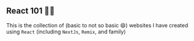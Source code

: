 ## React 101 🧑‍🎓

This is the collection of (basic to not so basic 😄) websites I have created using `React` (including `NextJs`, `Remix`, and family)
